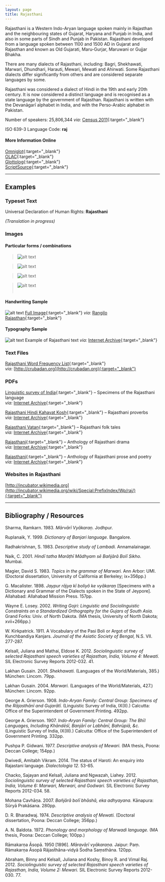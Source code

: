 ```yaml
---
layout: page
title: Rajasthani
---
```


Rajasthani is a Western Indo-Aryan language spoken mainly in Rajasthan and the neighbouring states of Gujarat, Haryana and Punjab in India, and also in some parts of Sindh and Punjab in Pakistan. Rajasthani developed from a language spoken between 1100 and 1500 AD in Gujarat and Rajasthan and known as Old Gujarati, Maru-Gurjar, Maruwani or Gujjar Bhakha.

There are many dialects of Rajasthani, including: Bagri, Shekhawati, Marwari, Dhundhari, Harauti, Mewari, Mewati and Ahirwati. Some Rajasthani dialects differ significantly from others and are considered separate languages by some.

Rajasthani was considered a dialect of Hindi in the 19th and early 20th century. It is now considered a distinct language and is recognised as a state language by the government of Rajasthan. Rajasthani is written with the Devanāgarī alphabet in India, and with the Perso-Arabic alphabet in Pakistan.

Number of speakers: 25,806,344 *via:* [Census 2011](../devanagari-overview/Census-of-India-2011-Language.pdf){:target="_blank"}  

ISO 639-3 Language Code: **raj**  

#### More Information Online

[Omniglot](https://omniglot.com/writing/rajasthani.htm){:target="_blank"}  
[OLAC](http://www.language-archives.org/language/raj){:target="_blank"}  
[Glottolog](https://glottolog.org/resource/languoid/id/raja1256){:target="_blank"}  
[ScriptSource](https://www.scriptsource.org/cms/scripts/page.php?item_id=language_detail&key=raj){:target="_blank"}

-----

## Examples

### Typeset Text

Universal Declaration of Human Rights: **Rajasthani**

*(Translation in progress)*


### Images

#### Particular forms / combinations

>![alt text](/images/01.png)  

>![alt text](/images/02.png)  

>![alt text](/images/03.png)  

>![alt text](/images/04.png)  
 &nbsp;  


#### Handwriting Sample

![alt text](/images/Rajasthani-handwriting-01.png)
[Full Image](/images/Rajasthani-handwriting-01.jpg){:target="_blank"} *via:* [Rangilo Rajasthan](http://rajrangilo.blogspot.com/2014/01/rajasthani-poems.html){:target="_blank"}


#### Typography Sample

![alt text](/images/rajasthani.png)
Example of Rajasthani text
*via:* [Internet Archive](https://archive.org/details/in.ernet.dli.2015.347988){:target="_blank"}


### Text Files

[Rajasthani Word Frequency List](/basic-info/rajasthani-word-frequency.txt){:target="_blank"}  
*via:* [http://crubadan.org](http://crubadan.org){:target="_blank"}


### PDFs

[Linguistic survey of India](/samples/Rajasthani-01.pdf){:target="_blank"} – Specimens of the Rajasthani language  
*via:* [Internet Archive](https://archive.org/details/in.gov.ignca.23435){:target="_blank"}

[Rajasthani Hindi Kahavat Kosh](/samples/Rajasthani-02.pdf){:target="_blank"} – Rajasthani proverbs  
*via:* [Internet Archive](https://archive.org/details/in.ernet.dli.2015.464090){:target="_blank"}

[Rajasthani Vatan](/samples/Rajasthani-03.pdf){:target="_blank"} – Rajasthani folk tales  
*via:* [Internet Archive](https://archive.org/details/in.ernet.dli.2015.479612){:target="_blank"}

[Rajasthani](/samples/Rajasthani-04.pdf){:target="_blank"} – Anthology of Rajasthani drama  
*via:* [Internet Archive](https://archive.org/details/in.ernet.dli.2015.480196){:target="_blank"}

[Rajasthani](/samples/Rajasthani-05.pdf){:target="_blank"} – Anthology of Rajasthani prose and poetry  
*via:* [Internet Archive](https://archive.org/details/in.ernet.dli.2015.484129){:target="_blank"}


### Websites in Rajasthani

[http://incubator.wikimedia.org](http://incubator.wikimedia.org/wiki/Special:PrefixIndex/Wp/raj/){:target="_blank"}


-----

## Bibliography / Resources

Sharma, Ramkarn. 1983. *Mārvārī Vyākaraṇ.* Jodhpur.

Ruplanaik, Y. 1999. *Dictionary of Banjari language.* Bangalore.

Radhakrishnan, S. 1983. *Descriptive study of Lambadi.* Annamalainagar.

Naik, C. 2001. *Hindī tatha Marāṭhī Mādhyam sē Bañjārā Bolī Sikho.* Mumbai.

Magier, David S. 1983. *Topics in the grammar of Marwari.* Ann Arbor: UMI. (Doctoral dissertation, University of California at Berkeley; ix+356pp.)

G. Macalister. 1898. *Jaypur rājya kī boliyõ ke vyākaraṇ* [Specimens with a Dictionary and Grammar of the Dialects spoken in the State of Jeypore]. Allahabad: Allahabad Mission Press. 157pp.

Wayne E. Losey. 2002. *Writing Gojri: Linguistic and Sociolinguistic Constraints on a Standardized Orthography for the Gujars of South Asia.* Grand Forks: Univ. of North Dakota. (MA thesis, University of North Dakota; xvii+266pp.)

W. Kirkpatrick. 1911. A Vocabulary of the Pasi Boli or Argot of the Kunchbandiya Kanjars. *Journal of the Asiatic Society of Bengal,* N.S. VII. 277-287.

Kelsall, Juliana and Mathai, Eldose K. 2012. *Sociolinguistic survey of selected Rajasthani speech varieties of Rajasthan, India, Volume 4: Mewati.* SIL Electronic Survey Reports 2012-032. 41.

Lakhan Gusain. 2001. *Shekhawati.* (Languages of the World/Materials, 385.) München: Lincom. 79pp.

Lakhan Gusain. 2004. *Marwari.* (Languages of the World/Materials, 427.) München: Lincom. 92pp.

George A. Grierson. 1908. *Indo-Aryan Family: Central Group: Specimens of the Rājasthānī and Gujarātī.* (Linguistic Survey of India, IX(II).) Calcutta: Office of the Superintendent of Government Printing. 492pp.

George A. Grierson. 1907. *Indo-Aryan Family: Central Group: The Bhīl Languages, Including Khāndēśī, Banjārī or Labhānī, Bahrūpiā, &c.* (Linguistic Survey of India, IX(III).) Calcutta: Office of the Superintendent of Government Printing. 332pp.

Pushpa P. Gidwani. 1977. *Descriptive analysis of Mewari.* (MA thesis, Poona: Deccan College; 154pp.)

Dwivedi, Amitabh Vikram. 2014. The status of Haroti: An enquiry into Rajastani language. *Dialectologia 12.* 53-65.

Chacko, Sajayan and Kelsall, Juliana and Ngwazah, Liahey. 2012. *Sociolinguistic survey of selected Rajasthani speech varieties of Rajasthan, India, Volume 6: Marwari, Merwari, and Godwari.* SIL Electronic Survey Reports 2012-034. 58.

Mohana Cavhāṇa. 2007. *Bañjārā bolī bhāshā, eka adhyayana.* Kānapura: Sūryā Prakāśana. 280pp.

D. R. Bharadwaj. 1974. *Descriptive analysis of Mewati.* (Doctoral dissertation, Poona: Deccan College; 356pp.)

A. N. Baldota. 1972. *Phonology and morphology of Marwadi language.* (MA thesis, Poona: Deccan College; 100pp.)

Rāmakarṇa Āsopā. 1950 [1896]. *Māravāṛī vyākaraṇa.* Jaipur: Paṃ. Rāmakarṇa Āsopā Rājast̀hāna-vidyā Śodha Saṃsthāna. 120pp.

Abraham, Binny and Kelsall, Juliana and Koshy, Binoy R. and Vimal Raj. 2012. *Sociolinguistic survey of selected Rajasthani speech varieties of Rajasthan, India, Volume 2: Mewari.* SIL Electronic Survey Reports 2012-030. 77.
